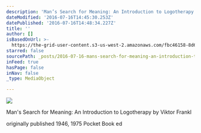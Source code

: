 ```yaml
---
description: 'Man’s Search for Meaning: An Introduction to Logotherapy by Viktor Frankl'
dateModified: '2016-07-16T14:45:30.253Z'
datePublished: '2016-07-16T14:48:34.227Z'
title: ''
author: []
isBasedOnUrl: >-
  https://the-grid-user-content.s3-us-west-2.amazonaws.com/fbc46158-8d65-4a16-a27a-ce732fecc88c.jpg
starred: false
sourcePath: _posts/2016-07-16-mans-search-for-meaning-an-introduction-to-logotherapy-by.md
inFeed: true
hasPage: false
inNav: false
_type: MediaObject

---
```

![](https://the-grid-user-content.s3-us-west-2.amazonaws.com/fbc46158-8d65-4a16-a27a-ce732fecc88c.jpg)

Man's Search for Meaning: An Introduction to Logotherapy by Viktor Frankl

originally published 1946, 1975 Pocket Book ed